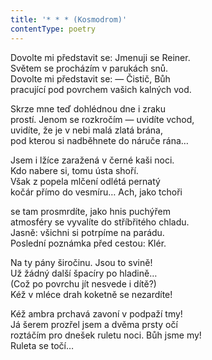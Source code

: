 ```yaml
---
title: '* * * (Kosmodrom)'
contentType: poetry
---
```


<section>

Dovolte mi představit se: Jmenuji se Reiner.  
Světem se procházím v parukách snů.  
Dovolte mi představit se: — Čistič, Bůh  
pracující pod povrchem vašich kalných vod.

Skrze mne teď dohlédnou dne i zraku  
prostí. Jenom se rozkročím — uvidíte vchod,  
uvidíte, že je v nebi malá zlatá brána,  
pod kterou si nadběhnete do náruče rána…

Jsem i lžíce zaražená v černé kaši noci.  
Kdo nabere si, tomu ústa shoří.  
Však z popela mlčení odlétá pernatý  
kočár přímo do vesmíru… Ach, jako tchoři

se tam prosmrdíte, jako hnis puchýřem  
atmosféry se vyvalíte do stříbřitého chladu.  
Jasně: všichni si potrpíme na parádu.  
Poslední poznámka před cestou: Klér.

Na ty pány širočinu. Jsou to svině!  
Už žádný další špacíry po hladině…  
(Což po povrchu jít nesvede i dítě?)  
Kéž v mléce drah koketně se nezardíte!

Kéž ambra prchavá zavoní v podpaží tmy!  
Já šerem prozřel jsem a dvěma prsty očí  
roztáčím pro dnešek ruletu noci. Bůh jsme my!  
Ruleta se točí…

</section>
